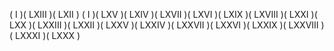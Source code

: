 ( I )( LXIII )( LXII )
( I )( LXV )( LXIV )( LXVII )( LXVI )( LXIX )( LXVIII )( LXXI )( LXX )( LXXIII )( LXXII )( LXXV )( LXXIV )( LXXVII )( LXXVI )( LXXIX )( LXXVIII )( LXXXI )( LXXX )